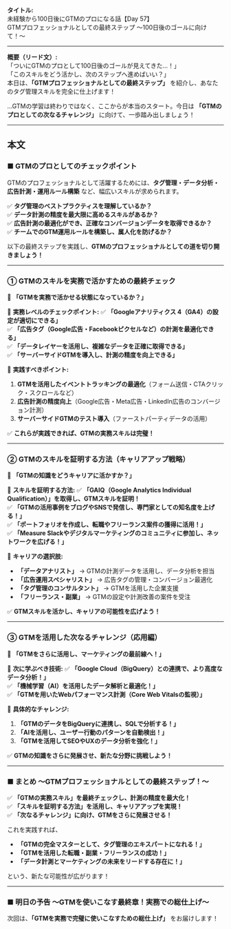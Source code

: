 **タイトル:**  
未経験から100日後にGTMのプロになる話【Day 57】  
GTMプロフェッショナルとしての最終ステップ 〜100日後のゴールに向けて！〜

---

**概要（リード文）:**  
「ついにGTMのプロとして100日後のゴールが見えてきた…！」  
「このスキルをどう活かし、次のステップへ進めばいい？」  
本日は、**「GTMプロフェッショナルとしての最終ステップ」** を紹介し、あなたのタグ管理スキルを完全に仕上げます！

…GTMの学習は終わりではなく、ここからが本当のスタート。今日は **「GTMのプロとしての次なるチャレンジ」** に向けて、一歩踏み出しましょう！

---

## **本文**

### ■ GTMのプロとしてのチェックポイント

GTMのプロフェッショナルとして活躍するためには、**タグ管理・データ分析・広告計測・運用ルール構築** など、幅広いスキルが求められます。

✅ **タグ管理のベストプラクティスを理解しているか？**  
✅ **データ計測の精度を最大限に高めるスキルがあるか？**  
✅ **広告計測の最適化ができ、正確なコンバージョンデータを取得できるか？**  
✅ **チームでのGTM運用ルールを構築し、属人化を防げるか？**  

以下の最終ステップを実践し、**GTMのプロフェッショナルとしての道を切り開きましょう！**

---

### **① GTMのスキルを実務で活かすための最終チェック**

🔹 **「GTMを実務で活かせる状態になっているか？」**

📌 **実務レベルのチェックポイント:**
✅ **「Googleアナリティクス 4（GA4）の設定が適切にできる」**  
✅ **「広告タグ（Google広告・Facebookピクセルなど）の計測を最適化できる」**  
✅ **「データレイヤーを活用し、複雑なデータを正確に取得できる」**  
✅ **「サーバーサイドGTMを導入し、計測の精度を向上できる」**  

📌 **実践すべきポイント:**
1. **GTMを活用したイベントトラッキングの最適化**（フォーム送信・CTAクリック・スクロールなど）
2. **広告計測の精度向上**（Google広告・Meta広告・LinkedIn広告のコンバージョン計測）
3. **サーバーサイドGTMのテスト導入**（ファーストパーティデータの活用）

✅ **これらが実践できれば、GTMの実務スキルは完璧！**

---

### **② GTMのスキルを証明する方法（キャリアアップ戦略）**

🔹 **「GTMの知識をどうキャリアに活かすか？」**

📌 **スキルを証明する方法:**
✅ **「GAIQ（Google Analytics Individual Qualification）」を取得し、GTMスキルを証明！**  
✅ **「GTMの活用事例をブログやSNSで発信し、専門家としての知名度を上げる！」**  
✅ **「ポートフォリオを作成し、転職やフリーランス案件の獲得に活用！」**  
✅ **「Measure Slackやデジタルマーケティングのコミュニティに参加し、ネットワークを広げる！」**  

📌 **キャリアの選択肢:**
- **「データアナリスト」** → GTMの計測データを活用し、データ分析を担当
- **「広告運用スペシャリスト」** → 広告タグの管理・コンバージョン最適化
- **「タグ管理のコンサルタント」** → GTMを活用した企業支援
- **「フリーランス・副業」** → GTMの設定や計測改善の案件を受注

✅ **GTMスキルを活かし、キャリアの可能性を広げよう！**

---

### **③ GTMを活用した次なるチャレンジ（応用編）**

🔹 **「GTMをさらに活用し、マーケティングの最前線へ！」**

📌 **次に学ぶべき技術:**
✅ **「Google Cloud（BigQuery）との連携で、より高度なデータ分析！」**  
✅ **「機械学習（AI）を活用したデータ解析と最適化！」**  
✅ **「GTMを用いたWebパフォーマンス計測（Core Web Vitalsの監視）」**  

📌 **具体的なチャレンジ:**
1. **「GTMのデータをBigQueryに連携し、SQLで分析する！」**
2. **「AIを活用し、ユーザー行動のパターンを自動検出！」**
3. **「GTMを活用してSEOやUXのデータ分析を強化！」**

✅ **GTMの知識をさらに発展させ、新たな分野に挑戦しよう！**

---

### **■ まとめ 〜GTMプロフェッショナルとしての最終ステップ！〜**

✅ **「GTMの実務スキル」を最終チェックし、計測の精度を最大化！**  
✅ **「スキルを証明する方法」を活用し、キャリアアップを実現！**  
✅ **「次なるチャレンジ」に向け、GTMをさらに発展させる！**  

これを実践すれば、
- **「GTMの完全マスターとして、タグ管理のエキスパートになれる！」**
- **「GTMを活用した転職・副業・フリーランスの成功！」**
- **「データ計測とマーケティングの未来をリードする存在に！」**

という、新たな可能性が広がります！

---

### **■ 明日の予告 〜GTMを使いこなす最終章！実務での総仕上げ〜**

次回は、**「GTMを実務で完璧に使いこなすための総仕上げ」** をお届けします！

